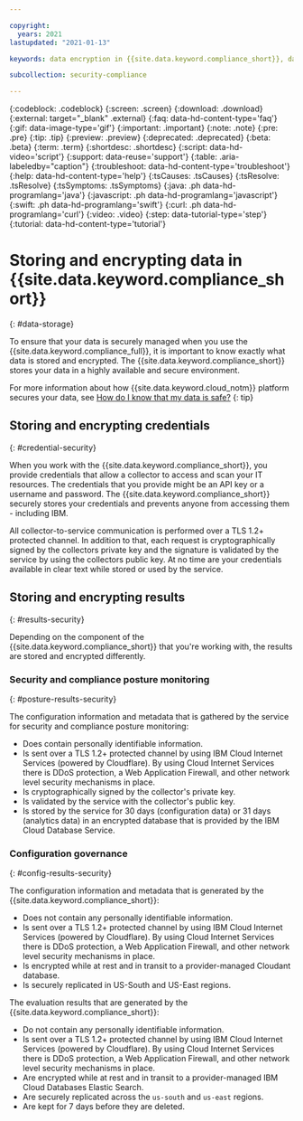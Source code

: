 ```yaml
---

copyright:
  years: 2021
lastupdated: "2021-01-13"

keywords: data encryption in {{site.data.keyword.compliance_short}}, data storage for {{site.data.keyword.compliance_short}}, personal data in {{site.data.keyword.compliance_short}}, data deletion for {{site.data.keyword.compliance_short}}, data in {{site.data.keyword.compliance_short}}, data security in {{site.data.keyword.compliance_short}}

subcollection: security-compliance

---
```


{:codeblock: .codeblock}
{:screen: .screen}
{:download: .download}
{:external: target="_blank" .external}
{:faq: data-hd-content-type='faq'}
{:gif: data-image-type='gif'}
{:important: .important}
{:note: .note}
{:pre: .pre}
{:tip: .tip}
{:preview: .preview}
{:deprecated: .deprecated}
{:beta: .beta}
{:term: .term}
{:shortdesc: .shortdesc}
{:script: data-hd-video='script'}
{:support: data-reuse='support'}
{:table: .aria-labeledby="caption"}
{:troubleshoot: data-hd-content-type='troubleshoot'}
{:help: data-hd-content-type='help'}
{:tsCauses: .tsCauses}
{:tsResolve: .tsResolve}
{:tsSymptoms: .tsSymptoms}
{:java: .ph data-hd-programlang='java'}
{:javascript: .ph data-hd-programlang='javascript'}
{:swift: .ph data-hd-programlang='swift'}
{:curl: .ph data-hd-programlang='curl'}
{:video: .video}
{:step: data-tutorial-type='step'}
{:tutorial: data-hd-content-type='tutorial'}



# Storing and encrypting data in {{site.data.keyword.compliance_short}}
{: #data-storage} 

To ensure that your data is securely managed when you use the {{site.data.keyword.compliance_full}}, it is important to know exactly what data is stored and encrypted. The {{site.data.keyword.compliance_short}} stores your data in a highly available and secure environment.

For more information about how {{site.data.keyword.cloud_notm}} platform secures your data, see [How do I know that my data is safe?](/docs/overview?topic=overview-security)
{: tip}



## Storing and encrypting credentials
{: #credential-security}

When you work with the {{site.data.keyword.compliance_short}}, you provide credentials that allow a collector to access and scan your IT resources. The credentials that you provide might be an API key or a username and password. The {{site.data.keyword.compliance_short}} securely stores your credentials and prevents anyone from accessing them - including IBM.

All collector-to-service communication is performed over a TLS 1.2+ protected channel. In addition to that, each request is cryptographically signed by the collectors private key and the signature is validated by the service by using the collectors public key. At no time are your credentials available in clear text while stored or used by the service.



## Storing and encrypting results
{: #results-security}

Depending on the component of the {{site.data.keyword.compliance_short}} that you're working with, the results are stored and encrypted differently. 

### Security and compliance posture monitoring
{: #posture-results-security}

The configuration information and metadata that is gathered by the service for security and compliance posture monitoring:

* Does contain personally identifiable information.
* Is sent over a TLS 1.2+ protected channel by using IBM Cloud Internet Services (powered by Cloudflare). By using Cloud Internet Services there is DDoS protection, a Web Application Firewall, and other network level security mechanisms in place. 
* Is cryptographically signed by the collector's private key.
* Is validated by the service with the collector's public key.
* Is stored by the service for 30 days (configuration data) or 31 days (analytics data) in an encrypted database that is provided by the IBM Cloud Database Service.



### Configuration governance
{: #config-results-security}

The configuration information and metadata that is generated by the {{site.data.keyword.compliance_short}}:
* Does not contain any personally identifiable information.
* Is sent over a TLS 1.2+ protected channel by using IBM Cloud Internet Services (powered by Cloudflare). By using Cloud Internet Services there is DDoS protection, a Web Application Firewall, and other network level security mechanisms in place.
* Is encrypted while at rest and in transit to a provider-managed Cloudant database.
* Is securely replicated in US-South and US-East regions.

The evaluation results that are generated by the {{site.data.keyword.compliance_short}}:
* Do not contain any personally identifiable information.
* Is sent over a TLS 1.2+ protected channel by using IBM Cloud Internet Services (powered by Cloudflare). By using Cloud Internet Services there is DDoS protection, a Web Application Firewall, and other network level security mechanisms in place.
* Are encrypted while at rest and in transit to a provider-managed IBM Cloud Databases Elastic Search.
* Are securely replicated across the `us-south` and `us-east` regions.
* Are kept for 7 days before they are deleted.

